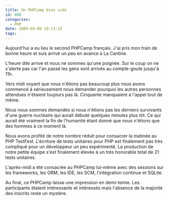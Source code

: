 ```yaml
---
title: Un PHPCamp bien vide
id: 808
categories:
  - PHP
date: 2009-05-09 19:13:23
tags:
---
```


Aujourd'hui a eu lieu le second PHPCamp français. J'ai pris mon train de bonne heure et suis arrivé un peu en avance à La Cantine.

L'heure dite arrive et nous ne sommes qu'une poignée. Sur le coup on ne s'alerte pas car l'an passé les gens sont arrivés au compte-goute jusqu'à 11h.

Vers midi voyant que nous n'étions pas beaucoup plus nous avons commencé à sérieusement nous demander pourquoi les autres personnes attendues n'étaient toujours pas là. Cinquante manquaient à l'appel tout de même.

Nous nous sommes demandés si nous n'étions pas les derniers survivants d'une guerre nucléaire qui aurait débuté quelques minutes plus tôt. Ce qui aurait été vraiment la fin de l'humanité étant donné que nous n'étions que des hommes à ce moment là.

Nous avons profité de notre nombre réduit pour consacrer la matinée au PHP TestFest. L'écriture de tests unitaires pour PHP est finalement pas très compliqué pour un développeur un peu expérimenté. La production de notre petite équipe s'est finalement élevée à un très honorable total de 21 tests unitaires.

L'après-midi a été consacrée au PHPCamp lui-même avec des sessions sur les frameworks, les ORM, les IDE, les SCM, l'intégration continue et SQLite.

Au final, ce PHPCamp laisse une impression en demi-teinte. Les participants étaient intéressants et intéressés mais l'absence de la majorité des inscrits reste un mystère.